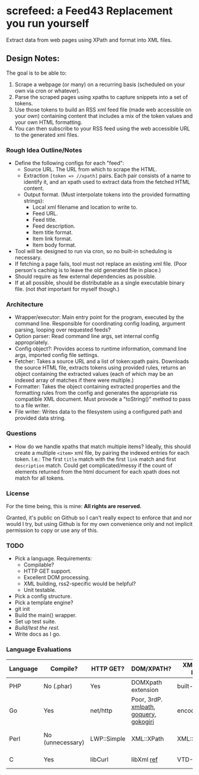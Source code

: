 # screfeed: a Feed43 Replacement you run yourself

Extract data from web pages using XPath and format into XML files.


## Design Notes:

The goal is to be able to:

1. Scrape a webpage (or many) on a recurring basis (scheduled on your own via cron or whatever).
1. Parse the scraped pages using xpaths to capture snippets into a set of tokens.
1. Use those tokens to build an RSS xml feed file (made web accessible on your own) containing content that includes a mix of the token values and your own HTML formatting.
1. You can then subscribe to your RSS feed using the web accessible URL to the generated xml files.


### Rough Idea Outline/Notes

* Define the following configs for each "feed":
	* Source URL. The URL from which to scrape the HTML.
	* Extraction `[token => //xpath]` pairs. Each pair consists of a name to identify it, and an xpath used to extract data from the fetched HTML content.
	* Output format. (Must interpolate tokens into the provided formatting strings):
		* Local xml filename and location to write to.
		* Feed URL.
		* Feed title.
		* Feed description.
		* Item title format.
		* Item link format.
		* Item body format.
* Tool will be designed to run via cron, so no built-in scheduling is necessary.
* If fetching a page fails, tool must not replace an existing xml file. (Poor person's caching is to leave the old generated file in place.)
* Should require as few external dependencies as possible.
* If at all possible, should be distributable as a single executable binary file. (not _that_ important for myself though.)


### Architecture

* Wrapper/executor: Main entry point for the program, executed by the command line. Responsible for coordinating config loading, argument parsing, looping over requested feeds?
* Option parser: Read command line args, set internal config appropriately.
* Config object?: Provides access to runtime information, command line args, imported config file settings.
* Fetcher: Takes a source URL and a list of token:xpath pairs. Downloads the source HTML file, extracts tokens using provided rules, returns an object containing the extracted values (each of which may be an indexed array of matches if there were multiple.)
* Formatter: Takes the object containing extracted properties and the formatting rules from the config and generates the appropriate rss compatible XML document. Must provode a "toString()" method to pass to a file writer.
* File writer: Writes data to the filesystem using a configured path and provided data string.


### Questions

* How do we handle xpaths that match multiple items? Ideally, this should create a multiple `<item>` xml file, by pairing the indexed entries for each token. I.e.: The first `title` match with the first `link` match and first `description` match. Could get complicated/messy if the count of elements returned from the html document for each xpath does not match for all tokens.


### License

For the time being, this is mine: **All rights are reserved.**

Granted, it's public on Github so I can't really expect to enforce that and nor would I try, but using Github is for my own convenience only and not implicit permission to copy or use any of this.


### TODO

* Pick a language. Requirements:
	* Compilable?
	* HTTP GET support.
	* Excellent DOM processing.
	* XML building, rss2-specific would be helpful?
	* Unit testable.
* Pick a config structure.
* Pick a template engine?
* git init
* Build the main() wrapper.
* Set up test suite.
* _Build/test the rest._
* Write docs as I go.


### Language Evaluations

| Language  | Compile?  | HTTP GET?  | DOM/XPATH?  | XML/RSS lib?  | Testing?  |
|-----------|-----------|------------|-------------|---------------|-----------|
| PHP  | No (.phar)  | Yes  | DOMXpath extension  | built-in  | phpunit  |
| Go  | Yes  | net/http  | Poor, 3rdP. [xmlpath](http://godoc.org/launchpad.net/xmlpath), [goquery](https://github.com/PuerkitoBio/goquery), [gokogiri](https://github.com/moovweb/gokogiri)  | encoding/xml  | built-in  |
| Perl  | No (unnecessary)  | LWP::Simple  | XML::XPath  | XML::RSS [ref](http://stackoverflow.com/a/14617203/70876)  | Test::Simple, Test::More, [Devel:Cover](http://blogs.perl.org/users/neilb/2014/08/check-your-test-coverage-with-develcover.html)  |
| C  | Yes  | libCurl  | libXml [ref](http://www.xmlsoft.org/examples/#xpath2.c)  | VTD-XML [ref](http://vtd-xml.sourceforge.net/codeSample/cs2.html)  | Many options? [ref](http://stackoverflow.com/questions/65820/unit-testing-c-code)  |
